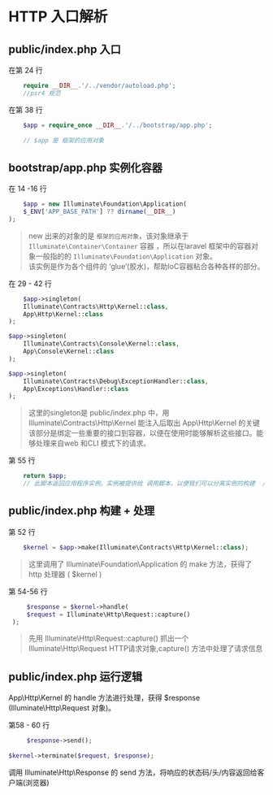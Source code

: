 #  HTTP 入口解析

## public/index.php 入口

在第 24 行
```php
    require __DIR__.'/../vendor/autoload.php';
    //psr4 规范
```

在第 38 行
```php
    $app = require_once __DIR__.'/../bootstrap/app.php';
    
    // $app 是 框架的应用对象
```
## bootstrap/app.php 实例化容器

在 14 -16 行 
```php
    $app = new Illuminate\Foundation\Application(
    $_ENV['APP_BASE_PATH'] ?? dirname(__DIR__)
);
```
>new 出来的对象的是 `框架的应用对象`，该对象继承于`Illuminate\Container\Container` 容器 ，所以在laravel 框架中的容器对象一般指的的 `Illuminate\Foundation\Application` 对象。      
该实例是作为各个组件的 ‘glue’(胶水)，帮助IoC容器粘合各种各样的部分。

在 29 - 42 行 

```php
    $app->singleton(
    Illuminate\Contracts\Http\Kernel::class,
    App\Http\Kernel::class
);

$app->singleton(
    Illuminate\Contracts\Console\Kernel::class,
    App\Console\Kernel::class
);

$app->singleton(
    Illuminate\Contracts\Debug\ExceptionHandler::class,
    App\Exceptions\Handler::class
);

```
> 这里的singleton是 public/index.php 中，用 Illuminate\Contracts\Http\Kernel 能注入后取出 App\Http\Kernel 的关键        
该部分是绑定一些重要的接口到容器，以便在使用时能够解析这些接口。能够处理来自web 和CLI 模式下的请求。

第 55 行
```php 
    return $app;
    // 此脚本返回应用程序实例。实例被提供给 调用脚本，以便我们可以分离实例的构建  从实际运行的应用程序和发送响应。
``` 

## public/index.php 构建 + 处理

第 52 行 
```php
    $kernel = $app->make(Illuminate\Contracts\Http\Kernel::class);
```
>  这里调用了 Illuminate\Foundation\Application 的 make 方法，获得了 http 处理器 ( $kernel )

第 54-56 行
```php
     $response = $kernel->handle( 
     $request = Illuminate\Http\Request::capture() 
 ); 
```
> 先用 Illuminate\Http\Request::capture() 抓出一个 Illuminate\Http\Request HTTP请求对象,capture() 方法中处理了请求信息

## public/index.php 运行逻辑

 App\Http\Kernel 的 handle 方法进行处理，获得 $response (Illuminate\Http\Request 对象)。
 
 第58 - 60 行
 ```php
      $response->send(); 
  
 $kernel->terminate($request, $response); 
 ```
 调用 Illuminate\Http\Response 的 send 方法，将响应的状态码/头/内容返回给客户端(浏览器)

